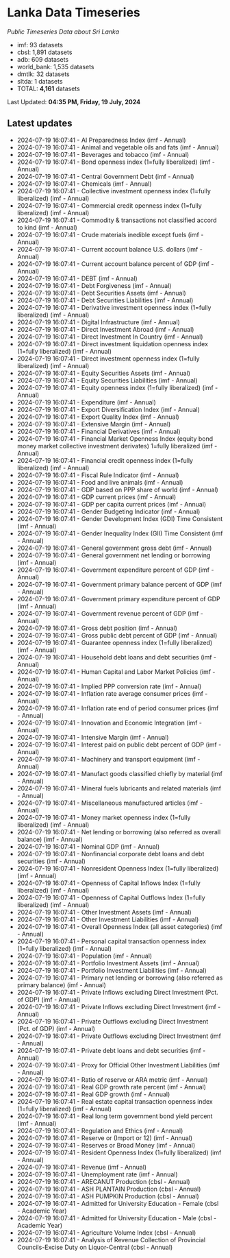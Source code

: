 # Lanka Data Timeseries
*Public Timeseries Data about Sri Lanka*

* imf: 93 datasets
* cbsl: 1,891 datasets
* adb: 609 datasets
* world_bank: 1,535 datasets
* dmtlk: 32 datasets
* sltda: 1 datasets
* TOTAL: **4,161** datasets

Last Updated: **04:35 PM, Friday, 19 July, 2024**

## Latest updates

* 2024-07-19 16:07:41 - AI Preparedness Index (imf - Annual)
* 2024-07-19 16:07:41 - Animal and vegetable oils and fats (imf - Annual)
* 2024-07-19 16:07:41 - Beverages and tobacco (imf - Annual)
* 2024-07-19 16:07:41 - Bond openness index (1=fully liberalized) (imf - Annual)
* 2024-07-19 16:07:41 - Central Government Debt (imf - Annual)
* 2024-07-19 16:07:41 - Chemicals (imf - Annual)
* 2024-07-19 16:07:41 - Collective investment openness index (1=fully liberalized) (imf - Annual)
* 2024-07-19 16:07:41 - Commercial credit openness index (1=fully liberalized) (imf - Annual)
* 2024-07-19 16:07:41 - Commodity & transactions not classified accord to kind (imf - Annual)
* 2024-07-19 16:07:41 - Crude materials inedible except fuels (imf - Annual)
* 2024-07-19 16:07:41 - Current account balance U.S. dollars (imf - Annual)
* 2024-07-19 16:07:41 - Current account balance percent of GDP (imf - Annual)
* 2024-07-19 16:07:41 - DEBT (imf - Annual)
* 2024-07-19 16:07:41 - Debt Forgiveness (imf - Annual)
* 2024-07-19 16:07:41 - Debt Securities Assets (imf - Annual)
* 2024-07-19 16:07:41 - Debt Securities Liabilities (imf - Annual)
* 2024-07-19 16:07:41 - Derivative investment openness index (1=fully liberalized) (imf - Annual)
* 2024-07-19 16:07:41 - Digital Infrastructure (imf - Annual)
* 2024-07-19 16:07:41 - Direct Investment Abroad (imf - Annual)
* 2024-07-19 16:07:41 - Direct Investment In Country (imf - Annual)
* 2024-07-19 16:07:41 - Direct investment liquidation openness index (1=fully liberalized) (imf - Annual)
* 2024-07-19 16:07:41 - Direct investment openness index (1=fully liberalized) (imf - Annual)
* 2024-07-19 16:07:41 - Equity Securities Assets (imf - Annual)
* 2024-07-19 16:07:41 - Equity Securities Liabilities (imf - Annual)
* 2024-07-19 16:07:41 - Equity openness index (1=fully liberalized) (imf - Annual)
* 2024-07-19 16:07:41 - Expenditure (imf - Annual)
* 2024-07-19 16:07:41 - Export Diversification Index (imf - Annual)
* 2024-07-19 16:07:41 - Export Quality Index (imf - Annual)
* 2024-07-19 16:07:41 - Extensive Margin (imf - Annual)
* 2024-07-19 16:07:41 - Financial Derivatives (imf - Annual)
* 2024-07-19 16:07:41 - Financial Market Openness Index (equity bond money market collective investment derivates) 1=fully liberalized (imf - Annual)
* 2024-07-19 16:07:41 - Financial credit openness index (1=fully liberalized) (imf - Annual)
* 2024-07-19 16:07:41 - Fiscal Rule Indicator (imf - Annual)
* 2024-07-19 16:07:41 - Food and live animals (imf - Annual)
* 2024-07-19 16:07:41 - GDP based on PPP share of world (imf - Annual)
* 2024-07-19 16:07:41 - GDP current prices (imf - Annual)
* 2024-07-19 16:07:41 - GDP per capita current prices (imf - Annual)
* 2024-07-19 16:07:41 - Gender Budgeting Indicator (imf - Annual)
* 2024-07-19 16:07:41 - Gender Development Index (GDI) Time Consistent (imf - Annual)
* 2024-07-19 16:07:41 - Gender Inequality Index (GII) Time Consistent (imf - Annual)
* 2024-07-19 16:07:41 - General government gross debt (imf - Annual)
* 2024-07-19 16:07:41 - General government net lending or borrowing (imf - Annual)
* 2024-07-19 16:07:41 - Government expenditure percent of GDP (imf - Annual)
* 2024-07-19 16:07:41 - Government primary balance percent of GDP (imf - Annual)
* 2024-07-19 16:07:41 - Government primary expenditure percent of GDP (imf - Annual)
* 2024-07-19 16:07:41 - Government revenue percent of GDP (imf - Annual)
* 2024-07-19 16:07:41 - Gross debt position (imf - Annual)
* 2024-07-19 16:07:41 - Gross public debt percent of GDP (imf - Annual)
* 2024-07-19 16:07:41 - Guarantee openness index (1=fully liberalized) (imf - Annual)
* 2024-07-19 16:07:41 - Household debt loans and debt securities (imf - Annual)
* 2024-07-19 16:07:41 - Human Capital and Labor Market Policies (imf - Annual)
* 2024-07-19 16:07:41 - Implied PPP conversion rate (imf - Annual)
* 2024-07-19 16:07:41 - Inflation rate average consumer prices (imf - Annual)
* 2024-07-19 16:07:41 - Inflation rate end of period consumer prices (imf - Annual)
* 2024-07-19 16:07:41 - Innovation and Economic Integration (imf - Annual)
* 2024-07-19 16:07:41 - Intensive Margin (imf - Annual)
* 2024-07-19 16:07:41 - Interest paid on public debt percent of GDP (imf - Annual)
* 2024-07-19 16:07:41 - Machinery and transport equipment (imf - Annual)
* 2024-07-19 16:07:41 - Manufact goods classified chiefly by material (imf - Annual)
* 2024-07-19 16:07:41 - Mineral fuels lubricants and related materials (imf - Annual)
* 2024-07-19 16:07:41 - Miscellaneous manufactured articles (imf - Annual)
* 2024-07-19 16:07:41 - Money market openness index (1=fully liberalized) (imf - Annual)
* 2024-07-19 16:07:41 - Net lending or borrowing (also referred as overall balance) (imf - Annual)
* 2024-07-19 16:07:41 - Nominal GDP (imf - Annual)
* 2024-07-19 16:07:41 - Nonfinancial corporate debt loans and debt securities (imf - Annual)
* 2024-07-19 16:07:41 - Nonresident Openness Index (1=fully liberalized) (imf - Annual)
* 2024-07-19 16:07:41 - Openness of Capital Inflows Index (1=fully liberalized) (imf - Annual)
* 2024-07-19 16:07:41 - Openness of Capital Outflows Index (1=fully liberalized) (imf - Annual)
* 2024-07-19 16:07:41 - Other Investment Assets (imf - Annual)
* 2024-07-19 16:07:41 - Other Investment Liabilities (imf - Annual)
* 2024-07-19 16:07:41 - Overall Openness Index (all asset categories) (imf - Annual)
* 2024-07-19 16:07:41 - Personal capital transaction openness index (1=fully liberalized) (imf - Annual)
* 2024-07-19 16:07:41 - Population (imf - Annual)
* 2024-07-19 16:07:41 - Portfolio Investment Assets (imf - Annual)
* 2024-07-19 16:07:41 - Portfolio Investment Liabilities (imf - Annual)
* 2024-07-19 16:07:41 - Primary net lending or borrowing (also referred as primary balance) (imf - Annual)
* 2024-07-19 16:07:41 - Private Inflows excluding Direct Investment (Pct. of GDP) (imf - Annual)
* 2024-07-19 16:07:41 - Private Inflows excluding Direct Investment (imf - Annual)
* 2024-07-19 16:07:41 - Private Outflows excluding Direct Investment (Pct. of GDP) (imf - Annual)
* 2024-07-19 16:07:41 - Private Outflows excluding Direct Investment (imf - Annual)
* 2024-07-19 16:07:41 - Private debt loans and debt securities (imf - Annual)
* 2024-07-19 16:07:41 - Proxy for Official Other Investment Liabilities (imf - Annual)
* 2024-07-19 16:07:41 - Ratio of reserve or ARA metric (imf - Annual)
* 2024-07-19 16:07:41 - Real GDP growth rate percent (imf - Annual)
* 2024-07-19 16:07:41 - Real GDP growth (imf - Annual)
* 2024-07-19 16:07:41 - Real estate capital transaction openness index (1=fully liberalized) (imf - Annual)
* 2024-07-19 16:07:41 - Real long term government bond yield percent (imf - Annual)
* 2024-07-19 16:07:41 - Regulation and Ethics (imf - Annual)
* 2024-07-19 16:07:41 - Reserve or (Import or 12) (imf - Annual)
* 2024-07-19 16:07:41 - Reserves or Broad Money (imf - Annual)
* 2024-07-19 16:07:41 - Resident Openness Index (1=fully liberalized) (imf - Annual)
* 2024-07-19 16:07:41 - Revenue (imf - Annual)
* 2024-07-19 16:07:41 - Unemployment rate (imf - Annual)
* 2024-07-19 16:07:41 - ARECANUT Production (cbsl - Annual)
* 2024-07-19 16:07:41 - ASH PLANTAIN Production (cbsl - Annual)
* 2024-07-19 16:07:41 - ASH PUMPKIN Production (cbsl - Annual)
* 2024-07-19 16:07:41 - Admitted for University Education - Female (cbsl - Academic Year)
* 2024-07-19 16:07:41 - Admitted for University Education - Male (cbsl - Academic Year)
* 2024-07-19 16:07:41 - Agriculture Volume Index (cbsl - Annual)
* 2024-07-19 16:07:41 - Analysis of Revenue Collection of Provincial Councils-Excise Duty on Liquor-Central (cbsl - Annual)